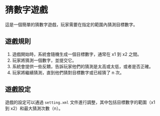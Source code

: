 # 猜數字遊戲

這是一個簡單的猜數字遊戲，玩家需要在指定的範圍內猜測目標數字。

## 遊戲規則

1. 遊戲開始時，系統會隨機生成一個目標數字，通常在 x1 到 x2 之間。
2. 玩家將猜測一個數字，並提交它。
3. 系統會提供一些反饋，告訴玩家他們的猜測是太高或太低，或者是否正確。
4. 玩家將繼續猜測，直到他們猜對目標數字或已經猜了 n 次。

## 遊戲設定

遊戲的設定可以通過 `setting.xml` 文件進行調整，其中包括目標數字的範圍（x1 到 x2）和最大猜測次數（n）。
